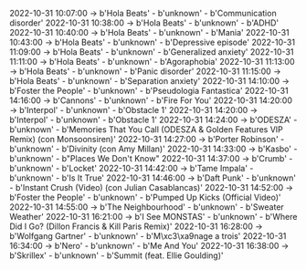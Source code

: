 2022-10-31 10:07:00 -> b'Hola Beats' - b'unknown' - b'Communication disorder'
2022-10-31 10:38:00 -> b'Hola Beats' - b'unknown' - b'ADHD'
2022-10-31 10:40:00 -> b'Hola Beats' - b'unknown' - b'Mania'
2022-10-31 10:43:00 -> b'Hola Beats' - b'unknown' - b'Depressive episode'
2022-10-31 11:09:00 -> b'Hola Beats' - b'unknown' - b'Generalized anxiety'
2022-10-31 11:11:00 -> b'Hola Beats' - b'unknown' - b'Agoraphobia'
2022-10-31 11:13:00 -> b'Hola Beats' - b'unknown' - b'Panic disorder'
2022-10-31 11:15:00 -> b'Hola Beats' - b'unknown' - b'Separation anxiety'
2022-10-31 14:10:00 -> b'Foster the People' - b'unknown' - b'Pseudologia Fantastica'
2022-10-31 14:16:00 -> b'Cannons' - b'unknown' - b'Fire For You'
2022-10-31 14:20:00 -> b'Interpol' - b'unknown' - b'Obstacle 1'
2022-10-31 14:20:00 -> b'Interpol' - b'unknown' - b'Obstacle 1'
2022-10-31 14:24:00 -> b'ODESZA' - b'unknown' - b'Memories That You Call (ODESZA & Golden Features VIP Remix) (con Monsoonsiren)'
2022-10-31 14:27:00 -> b'Porter Robinson' - b'unknown' - b'Divinity (con Amy Millan)'
2022-10-31 14:33:00 -> b'Kasbo' - b'unknown' - b"Places We Don't Know"
2022-10-31 14:37:00 -> b'Crumb' - b'unknown' - b'Locket'
2022-10-31 14:42:00 -> b'Tame Impala' - b'unknown' - b'Is It True'
2022-10-31 14:46:00 -> b'Daft Punk' - b'unknown' - b'Instant Crush (Video) (con Julian Casablancas)'
2022-10-31 14:52:00 -> b'Foster the People' - b'unknown' - b'Pumped Up Kicks (Official Video)'
2022-10-31 14:55:00 -> b'The Neighbourhood' - b'unknown' - b'Sweater Weather'
2022-10-31 16:21:00 -> b'I See MONSTAS' - b'unknown' - b'Where Did I Go? (Dillon Francis & Kill Paris Remix)'
2022-10-31 16:28:00 -> b'Wolfgang Gartner' - b'unknown' - b'M\xc3\xa9nage a trois'
2022-10-31 16:34:00 -> b'Nero' - b'unknown' - b'Me And You'
2022-10-31 16:38:00 -> b'Skrillex' - b'unknown' - b'Summit (feat. Ellie Goulding)'
